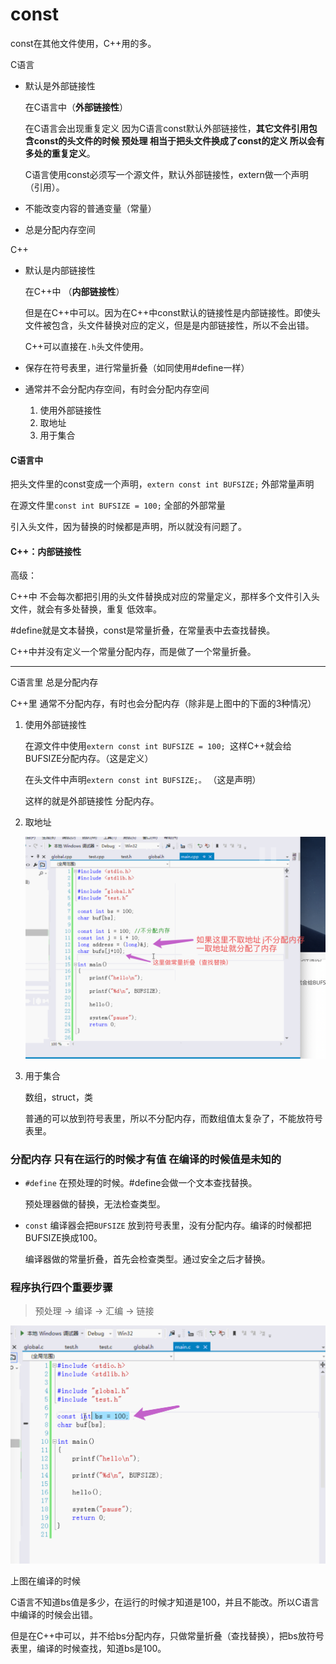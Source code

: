 # const

const在其他文件使用，C++用的多。

C语言

- 默认是外部链接性

  在C语言中（**外部链接性**）

  在C语言会出现重复定义	因为C语言const默认外部链接性，**其它文件引用包含const的头文件的时候 预处理 相当于把头文件换成了const的定义 所以会有多处的重复定义**。

  C语言使用const必须写一个源文件，默认外部链接性，extern做一个声明（引用）。

- 不能改变内容的普通变量（常量）

- 总是分配内存空间

C++

- 默认是内部链接性

  在C++中 （**内部链接性**）

  但是在C++中可以。因为在C++中const默认的链接性是内部链接性。即使头文件被包含，头文件替换对应的定义，但是是内部链接性，所以不会出错。

  C++可以直接在`.h`头文件使用。

- 保存在符号表里，进行常量折叠（如同使用#define一样）

- 通常并不会分配内存空间，有时会分配内存空间
  1. 使用外部链接性
  2. 取地址
  3. 用于集合

#### C语言中

把头文件里的const变成一个声明，`extern const int BUFSIZE;` 	外部常量声明

在源文件里`const int BUFSIZE = 100;`  全部的外部常量

引入头文件，因为替换的时候都是声明，所以就没有问题了。

#### C++：内部链接性

高级：

C++中 不会每次都把引用的头文件替换成对应的常量定义，那样多个文件引入头文件，就会有多处替换，重复 低效率。

#define就是文本替换，const是常量折叠，在常量表中去查找替换。

C++中并没有定义一个常量分配内存，而是做了一个常量折叠。

---

C语言里 总是分配内存

C++里 通常不分配内存，有时也会分配内存（除非是上图中的下面的3种情况）

1. 使用外部链接性

   在源文件中使用`extern const int BUFSIZE = 100; `这样C++就会给BUFSIZE分配内存。（这是定义）

   在头文件中声明`extern const int BUFSIZE;。` （这是声明）

   这样的就是外部链接性 分配内存。

2. 取地址

   ![image-20190505164052383](assets/image-20190505164052383.png)

   

3. 用于集合

   数组，struct，类

   普通的可以放到符号表里，所以不分配内存，而数组值太复杂了，不能放符号表里。

### 分配内存 只有在运行的时候才有值 在编译的时候值是未知的

- `#define` 在预处理的时候。#define会做一个文本查找替换。

  预处理器做的替换，无法检查类型。

- `const` 编译器会把`BUFSIZE` 放到符号表里，没有分配内存。编译的时候都把BUFSIZE换成100。

  编译器做的常量折叠，首先会检查类型。通过安全之后才替换。

### 程序执行四个重要步骤

> 预处理 -> 编译 -> 汇编 -> 链接

![image-20190505161510754](assets/image-20190505161510754.png)

上图在编译的时候

C语言不知道bs值是多少，在运行的时候才知道是100，并且不能改。所以C语言中编译的时候会出错。

但是在C++中可以，并不给bs分配内存，只做常量折叠（查找替换），把bs放符号表里，编译的时候查找，知道bs是100。















